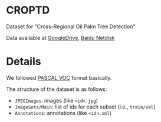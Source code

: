 # CROPTD
Dataset for "Cross-Regional Oil Palm Tree Detection"

Data available at [GoogleDrive](), [Baidu Netdisk]()
# Details
We followed [PASCAL VOC](http://host.robots.ox.ac.uk/pascal/VOC/) format basically.

The structure of the dataset is as follows:
- `JPEGImages`: images (like `<id>.jpg`)
- `ImageSets/Main`: list of ids for each subset (i.e., `train/val`)
- `Annotations`: annotations (like `<id>.xml`)

